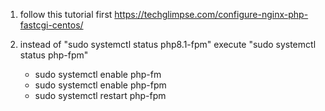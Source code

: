 1. follow this tutorial first https://techglimpse.com/configure-nginx-php-fastcgi-centos/
2. instead of "sudo systemctl status php8.1-fpm" execute "sudo systemctl status php-fpm"

     - sudo systemctl enable php-fm
     - sudo systemctl enable php-fpm
     - sudo systemctl restart  php-fpm
